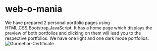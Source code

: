 # web-o-mania

We have prepared 2 personal portfolio pages using HTML,CSS,Bootstrap,JavaScript. It has a home page which displays the preview of both portfolios and clicking on them will lead you to the respective portfolios. We have one light and one dark mode portfolios.
![Gurmehar-Certificate](https://user-images.githubusercontent.com/78135405/185466119-45a5fbac-46c0-4354-b0b5-b8a630b4d3ee.jpg)
